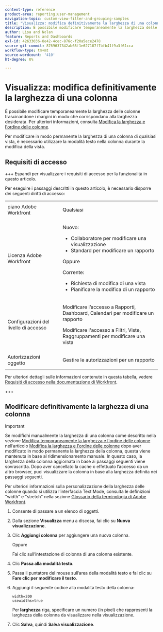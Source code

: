 ```yaml
---
content-type: reference
product-area: reporting;user-management
navigation-topic: custom-view-filter-and-grouping-samples
title: "Visualizza: modifica definitivamente la larghezza di una colonna"
description: È possibile modificare temporaneamente la larghezza delle colonne trascinandone i margini in modo che corrispondano alla larghezza desiderata. Per ulteriori informazioni, consulta Modificare la larghezza e l’ordine delle colonne.
author: Lisa and Nolan
feature: Reports and Dashboards
exl-id: 42633036-8e42-4cec-876c-f20a5ece2478
source-git-commit: 8769637342ab65f1e627107f7bfb41f9a3f61cca
workflow-type: tm+mt
source-wordcount: '410'
ht-degree: 0%

---
```


# Visualizza: modifica definitivamente la larghezza di una colonna

<!-- Audited: 1/2024 -->

È possibile modificare temporaneamente la larghezza delle colonne trascinandone i margini in modo che corrispondano alla larghezza desiderata. Per ulteriori informazioni, consulta [Modifica la larghezza e l&#39;ordine delle colonne](../../../reports-and-dashboards/reports/reporting-elements/modify-column-width-order.md).

Per modificare in modo permanente la larghezza di una colonna di qualsiasi vista, è necessario utilizzare la modalità testo nella colonna durante la modifica della vista.

## Requisiti di accesso

+++ Espandi per visualizzare i requisiti di accesso per la funzionalità in questo articolo.

Per eseguire i passaggi descritti in questo articolo, è necessario disporre dei seguenti diritti di accesso:

<table style="table-layout:auto"> 
 <col> 
 <col> 
 <tbody> 
  <tr> 
   <td role="rowheader">piano Adobe Workfront</td> 
   <td> <p>Qualsiasi</p> </td> 
  </tr> 
  <tr> 
   <td role="rowheader">Licenza Adobe Workfront</td> 
   <td> <p>Nuovo:<ul><li>Collaboratore per modificare una visualizzazione</li><li>Standard per modificare un rapporto</li></ul></p><p>Oppure</p>Corrente:<ul><li>Richiesta di modifica di una vista</li><li>Pianificare la modifica di un rapporto</li></ul></p> </td> 
  </tr> 
  <tr> 
   <td role="rowheader">Configurazioni del livello di accesso</td> 
   <td> <p>Modificare l’accesso a Rapporti, Dashboard, Calendari per modificare un rapporto</p> <p>Modificare l'accesso a Filtri, Viste, Raggruppamenti per modificare una vista</p> </td> 
  </tr>  
  <tr> 
   <td role="rowheader">Autorizzazioni oggetto</td> 
   <td> <p>Gestire le autorizzazioni per un rapporto</p> </td> 
  </tr> 
 </tbody> 
</table>

Per ulteriori dettagli sulle informazioni contenute in questa tabella, vedere [Requisiti di accesso nella documentazione di Workfront](/help/quicksilver/administration-and-setup/add-users/access-levels-and-object-permissions/access-level-requirements-in-documentation.md).

+++

## Modificare definitivamente la larghezza di una colonna

>[!IMPORTANT]
>
>Se modifichi manualmente la larghezza di una colonna come descritto nella sezione [Modifica temporaneamente la larghezza e l&#39;ordine delle colonne](/help/quicksilver/reports-and-dashboards/reports/reporting-elements/modify-column-width-order.md#modify-width-and-order-of-columns-temporarily) nell’articolo [Modifica la larghezza e l&#39;ordine delle colonne](../../../reports-and-dashboards/reports/reporting-elements/modify-column-width-order.md) dopo aver modificato in modo permanente la larghezza della colonna, questa viene mantenuta in base al ridimensionamento manuale. In questo caso, la larghezza della colonna aggiornata in base ai passaggi seguenti viene sovrascritta. Dopo aver cancellato la cache o effettuato l’accesso da un altro browser, puoi visualizzare la colonna in base alla larghezza definita nei passaggi seguenti.
>
>Per ulteriori informazioni sulla personalizzazione della larghezza delle colonne quando si utilizza l’interfaccia Text Mode, consulta le definizioni &quot;width&quot; e &quot;stretch&quot; nella sezione [Glossario della terminologia di Adobe Workfront](../../../workfront-basics/navigate-workfront/workfront-navigation/workfront-terminology-glossary.md).

1. Consente di passare a un elenco di oggetti.
1. Dalla sezione **Visualizza** menu a discesa, fai clic su **Nuova visualizzazione**.

1. Clic **Aggiungi colonna** per aggiungere una nuova colonna.

   Oppure

   Fai clic sull’intestazione di colonna di una colonna esistente.

1. Clic **Passa alla modalità testo**.
1. Passa il puntatore del mouse sull’area della modalità testo e fai clic su **Fare clic per modificare il testo**.
1. Aggiungi il seguente codice alla modalità testo della colonna:

   ```
   width=200
   usewidths=true
   ```

   Per **larghezza** riga, specificare un numero (in pixel) che rappresenti la larghezza della colonna da visualizzare nella visualizzazione.

1. Clic **Salva**, quindi **Salva visualizzazione**.


